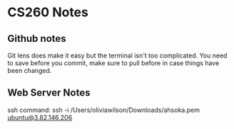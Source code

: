 # CS260 Notes
## Github notes
Git lens does make it easy but the terminal isn't too complicated.
You need to save before you commit, make sure to pull before in case things have been changed.

## Web Server Notes
ssh command: ssh -i /Users/oliviawilson/Downloads/ahsoka.pem ubuntu@3.82.146.206
